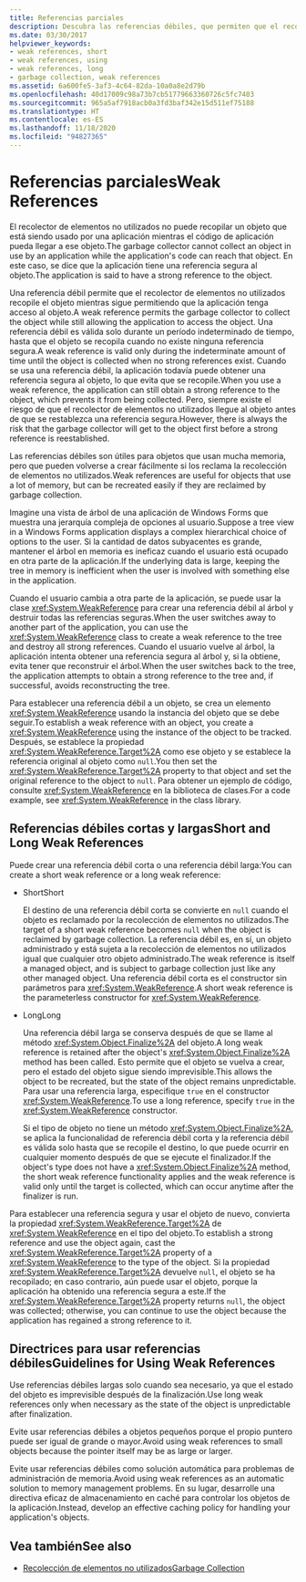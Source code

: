 ```yaml
---
title: Referencias parciales
description: Descubra las referencias débiles, que permiten que el recolector de elementos no utilizados de .NET recopile un objeto al tiempo que permite que la aplicación acceda al objeto.
ms.date: 03/30/2017
helpviewer_keywords:
- weak references, short
- weak references, using
- weak references, long
- garbage collection, weak references
ms.assetid: 6a600fe5-3af3-4c64-82da-10a0a8e2d79b
ms.openlocfilehash: 40d17009c98a73b7cb51779663360726c5fc7403
ms.sourcegitcommit: 965a5af7918acb0a3fd3baf342e15d511ef75188
ms.translationtype: HT
ms.contentlocale: es-ES
ms.lasthandoff: 11/18/2020
ms.locfileid: "94827365"
---
```

# <a name="weak-references"></a><span data-ttu-id="49d73-103">Referencias parciales</span><span class="sxs-lookup"><span data-stu-id="49d73-103">Weak References</span></span>
<span data-ttu-id="49d73-104">El recolector de elementos no utilizados no puede recopilar un objeto que está siendo usado por una aplicación mientras el código de aplicación pueda llegar a ese objeto.</span><span class="sxs-lookup"><span data-stu-id="49d73-104">The garbage collector cannot collect an object in use by an application while the application's code can reach that object.</span></span> <span data-ttu-id="49d73-105">En este caso, se dice que la aplicación tiene una referencia segura al objeto.</span><span class="sxs-lookup"><span data-stu-id="49d73-105">The application is said to have a strong reference to the object.</span></span>  
  
 <span data-ttu-id="49d73-106">Una referencia débil permite que el recolector de elementos no utilizados recopile el objeto mientras sigue permitiendo que la aplicación tenga acceso al objeto.</span><span class="sxs-lookup"><span data-stu-id="49d73-106">A weak reference permits the garbage collector to collect the object while still allowing the application to access the object.</span></span> <span data-ttu-id="49d73-107">Una referencia débil es válida solo durante un período indeterminado de tiempo, hasta que el objeto se recopila cuando no existe ninguna referencia segura.</span><span class="sxs-lookup"><span data-stu-id="49d73-107">A weak reference is valid only during the indeterminate amount of time until the object is collected when no strong references exist.</span></span> <span data-ttu-id="49d73-108">Cuando se usa una referencia débil, la aplicación todavía puede obtener una referencia segura al objeto, lo que evita que se recopile.</span><span class="sxs-lookup"><span data-stu-id="49d73-108">When you use a weak reference, the application can still obtain a strong reference to the object, which prevents it from being collected.</span></span> <span data-ttu-id="49d73-109">Pero, siempre existe el riesgo de que el recolector de elementos no utilizados llegue al objeto antes de que se restablezca una referencia segura.</span><span class="sxs-lookup"><span data-stu-id="49d73-109">However, there is always the risk that the garbage collector will get to the object first before a strong reference is reestablished.</span></span>  
  
 <span data-ttu-id="49d73-110">Las referencias débiles son útiles para objetos que usan mucha memoria, pero que pueden volverse a crear fácilmente si los reclama la recolección de elementos no utilizados.</span><span class="sxs-lookup"><span data-stu-id="49d73-110">Weak references are useful for objects that use a lot of memory, but can be recreated easily if they are reclaimed by garbage collection.</span></span>  
  
 <span data-ttu-id="49d73-111">Imagine una vista de árbol de una aplicación de Windows Forms que muestra una jerarquía compleja de opciones al usuario.</span><span class="sxs-lookup"><span data-stu-id="49d73-111">Suppose a tree view in a Windows Forms application displays a complex hierarchical choice of options to the user.</span></span> <span data-ttu-id="49d73-112">Si la cantidad de datos subyacentes es grande, mantener el árbol en memoria es ineficaz cuando el usuario está ocupado en otra parte de la aplicación.</span><span class="sxs-lookup"><span data-stu-id="49d73-112">If the underlying data is large, keeping the tree in memory is inefficient when the user is involved with something else in the application.</span></span>  
  
 <span data-ttu-id="49d73-113">Cuando el usuario cambia a otra parte de la aplicación, se puede usar la clase <xref:System.WeakReference> para crear una referencia débil al árbol y destruir todas las referencias seguras.</span><span class="sxs-lookup"><span data-stu-id="49d73-113">When the user switches away to another part of the application, you can use the <xref:System.WeakReference> class to create a weak reference to the tree and destroy all strong references.</span></span> <span data-ttu-id="49d73-114">Cuando el usuario vuelve al árbol, la aplicación intenta obtener una referencia segura al árbol y, si la obtiene, evita tener que reconstruir el árbol.</span><span class="sxs-lookup"><span data-stu-id="49d73-114">When the user switches back to the tree, the application attempts to obtain a strong reference to the tree and, if successful, avoids reconstructing the tree.</span></span>  
  
 <span data-ttu-id="49d73-115">Para establecer una referencia débil a un objeto, se crea un elemento <xref:System.WeakReference> usando la instancia del objeto que se debe seguir.</span><span class="sxs-lookup"><span data-stu-id="49d73-115">To establish a weak reference with an object, you create a <xref:System.WeakReference> using the instance of the object to be tracked.</span></span> <span data-ttu-id="49d73-116">Después, se establece la propiedad <xref:System.WeakReference.Target%2A> como ese objeto y se establece la referencia original al objeto como `null`.</span><span class="sxs-lookup"><span data-stu-id="49d73-116">You then set the <xref:System.WeakReference.Target%2A> property to that object and set the original reference to the object to `null`.</span></span> <span data-ttu-id="49d73-117">Para obtener un ejemplo de código, consulte <xref:System.WeakReference> en la biblioteca de clases.</span><span class="sxs-lookup"><span data-stu-id="49d73-117">For a code example, see <xref:System.WeakReference> in the class library.</span></span>  
  
## <a name="short-and-long-weak-references"></a><span data-ttu-id="49d73-118">Referencias débiles cortas y largas</span><span class="sxs-lookup"><span data-stu-id="49d73-118">Short and Long Weak References</span></span>  
 <span data-ttu-id="49d73-119">Puede crear una referencia débil corta o una referencia débil larga:</span><span class="sxs-lookup"><span data-stu-id="49d73-119">You can create a short weak reference or a long weak reference:</span></span>  
  
- <span data-ttu-id="49d73-120">Short</span><span class="sxs-lookup"><span data-stu-id="49d73-120">Short</span></span>  
  
     <span data-ttu-id="49d73-121">El destino de una referencia débil corta se convierte en `null` cuando el objeto es reclamado por la recolección de elementos no utilizados.</span><span class="sxs-lookup"><span data-stu-id="49d73-121">The target of a short weak reference becomes `null` when the object is reclaimed by garbage collection.</span></span> <span data-ttu-id="49d73-122">La referencia débil es, en sí, un objeto administrado y está sujeta a la recolección de elementos no utilizados igual que cualquier otro objeto administrado.</span><span class="sxs-lookup"><span data-stu-id="49d73-122">The weak reference is itself a managed object, and is subject to garbage collection just like any other managed object.</span></span>  <span data-ttu-id="49d73-123">Una referencia débil corta es el constructor sin parámetros para <xref:System.WeakReference>.</span><span class="sxs-lookup"><span data-stu-id="49d73-123">A short weak reference is the parameterless constructor for <xref:System.WeakReference>.</span></span>  
  
- <span data-ttu-id="49d73-124">Long</span><span class="sxs-lookup"><span data-stu-id="49d73-124">Long</span></span>  
  
     <span data-ttu-id="49d73-125">Una referencia débil larga se conserva después de que se llame al método <xref:System.Object.Finalize%2A> del objeto.</span><span class="sxs-lookup"><span data-stu-id="49d73-125">A long weak reference is retained after the object's <xref:System.Object.Finalize%2A> method has been called.</span></span> <span data-ttu-id="49d73-126">Esto permite que el objeto se vuelva a crear, pero el estado del objeto sigue siendo imprevisible.</span><span class="sxs-lookup"><span data-stu-id="49d73-126">This allows the object to be recreated, but the state of the object remains unpredictable.</span></span> <span data-ttu-id="49d73-127">Para usar una referencia larga, especifique `true` en el constructor <xref:System.WeakReference>.</span><span class="sxs-lookup"><span data-stu-id="49d73-127">To use a long reference, specify `true` in the <xref:System.WeakReference> constructor.</span></span>  
  
     <span data-ttu-id="49d73-128">Si el tipo de objeto no tiene un método <xref:System.Object.Finalize%2A>, se aplica la funcionalidad de referencia débil corta y la referencia débil es válida solo hasta que se recopile el destino, lo que puede ocurrir en cualquier momento después de que se ejecute el finalizador.</span><span class="sxs-lookup"><span data-stu-id="49d73-128">If the object's type does not have a <xref:System.Object.Finalize%2A> method, the short weak reference functionality applies and the weak reference is valid only until the target is collected, which can occur anytime after the finalizer is run.</span></span>  
  
 <span data-ttu-id="49d73-129">Para establecer una referencia segura y usar el objeto de nuevo, convierta la propiedad <xref:System.WeakReference.Target%2A> de <xref:System.WeakReference> en el tipo del objeto.</span><span class="sxs-lookup"><span data-stu-id="49d73-129">To establish a strong reference and use the object again, cast the <xref:System.WeakReference.Target%2A> property of a <xref:System.WeakReference> to the type of the object.</span></span> <span data-ttu-id="49d73-130">Si la propiedad <xref:System.WeakReference.Target%2A> devuelve `null`, el objeto se ha recopilado; en caso contrario, aún puede usar el objeto, porque la aplicación ha obtenido una referencia segura a este.</span><span class="sxs-lookup"><span data-stu-id="49d73-130">If the <xref:System.WeakReference.Target%2A> property returns `null`, the object was collected; otherwise, you can continue to use the object because the application has regained a strong reference to it.</span></span>  
  
## <a name="guidelines-for-using-weak-references"></a><span data-ttu-id="49d73-131">Directrices para usar referencias débiles</span><span class="sxs-lookup"><span data-stu-id="49d73-131">Guidelines for Using Weak References</span></span>  
 <span data-ttu-id="49d73-132">Use referencias débiles largas solo cuando sea necesario, ya que el estado del objeto es imprevisible después de la finalización.</span><span class="sxs-lookup"><span data-stu-id="49d73-132">Use long weak references only when necessary as the state of the object is unpredictable after finalization.</span></span>  
  
 <span data-ttu-id="49d73-133">Evite usar referencias débiles a objetos pequeños porque el propio puntero puede ser igual de grande o mayor.</span><span class="sxs-lookup"><span data-stu-id="49d73-133">Avoid using weak references to small objects because the pointer itself may be as large or larger.</span></span>  
  
 <span data-ttu-id="49d73-134">Evite usar referencias débiles como solución automática para problemas de administración de memoria.</span><span class="sxs-lookup"><span data-stu-id="49d73-134">Avoid using weak references as an automatic solution to memory management problems.</span></span> <span data-ttu-id="49d73-135">En su lugar, desarrolle una directiva eficaz de almacenamiento en caché para controlar los objetos de la aplicación.</span><span class="sxs-lookup"><span data-stu-id="49d73-135">Instead, develop an effective caching policy for handling your application's objects.</span></span>  
  
## <a name="see-also"></a><span data-ttu-id="49d73-136">Vea también</span><span class="sxs-lookup"><span data-stu-id="49d73-136">See also</span></span>

- [<span data-ttu-id="49d73-137">Recolección de elementos no utilizados</span><span class="sxs-lookup"><span data-stu-id="49d73-137">Garbage Collection</span></span>](index.md)
